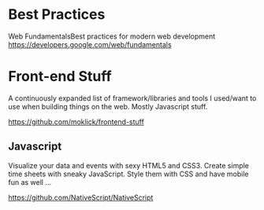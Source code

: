 # Best Practices

Web FundamentalsBest practices for modern web development
<https://developers.google.com/web/fundamentals>

# Front-end Stuff

A continuously expanded list of framework/libraries and tools I used/want to use when building things on the web. Mostly Javascript stuff.

<https://github.com/moklick/frontend-stuff>

## Javascript

Visualize your data and events with sexy HTML5 and CSS3. Create simple time sheets with sneaky JavaScript. Style them with CSS and have mobile fun as well …

<https://github.com/NativeScript/NativeScript>
